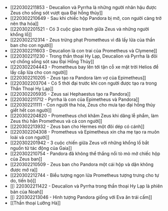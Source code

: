 - [[220302211853 - Deucalion và Pyrrha là những người nhân hậu được Zeus cho sống sót vượt qua Đại hồng thủy]]
- [[220302210649 - Sau khi chiếc hộp Pandora bị mở, con người càng trở nên tha hóa]]
- [[220302201521 - Có 3 cuộc giao tranh giữa Zeus và những người khổng lồ]]
- [[220302212314 - Zeus trừng phạt Prometheus vì đã lấy lửa của thần ban cho con người]]
- [[220302211603 - Deucalion là con trai của Prometheus và Clymene]]
- [[220302211230 - Trong thần thoại Hy Lạp, Deucalion và Pyrrha là đôi vợ chống sống sót sau Đại Hồng Thủy]]
- [[220302204443 - Prometheus bay lên tới tận cỗ xe mặt trời Helios để lấy cắp lửa cho con người]]
- [[220302210205 - Zeus tạo ra Pandora làm vợ của Epimetheus]]
- [[220302203704 - Có 5 thời đại trước khi con người được tạo ra trong Thần Thoại Hy Lạp]]
- [[220302205935 - Zeus sai Hephaestus tạo ra Pandora]]
- [[220302211712 - Pyrrha là con của Epimetheus và Pandora]]
- [[220302211111 - Con người tha hóa, Zeus cho mưa tạo đại hồng thủy giết hết con người]]
- [[220302204820 - Prometheus chơi khăm Zeus khi dâng lễ phẩm, làm Zeus thù hằn Prometheus và cả con người]]
- [[220302213932 - Zeus ban cho Hermes một đôi dép có cánh]]
- [[220302204308 - Prometheus và Epimetheus xin cha mẹ tạo ra muôn loài và con người]]
- [[220302201942 - 3 cuộc chiến giữa Zeus với những khổng lồ bắt nguồn từ tác động của Gaia]]
- [[220302210754 - Pandora đã không thể thắng nổi tò mò mở chiếc hộp của Zeus ban]]
- [[220302210509 - Zeus ban cho Pandora một cái hộp và dặn không được mở ra]]
- [[220302212744 - Biểu tượng ngọn lửa Prometheus tượng trưng cho tự do, tiến bộ]]
- [[❕ 220302211422 - Deucalion và Pyrrha trong thần thoại Hy Lạp là phiên bản của Noah]]
- [[❕ 220302213046 - Hình tượng Pandora giống với Eva ăn trái cấm]]
- [[Thần thoại Lưỡng Hà]]
